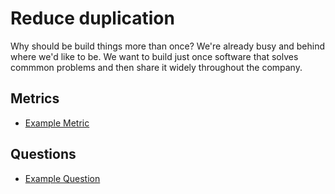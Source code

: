 # Reduce duplication

Why should be build things more than once?
We're already busy and behind where we'd like to be.
We want to build just once software that solves commmon problems and then share it widely throughout the company.

## Metrics

* [Example Metric](./gqm_example_metric.md)

## Questions

* [Example Question](./gqm_example_question.md)
